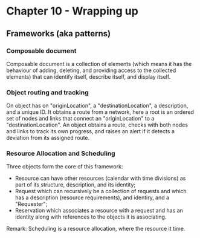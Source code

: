 # Chapter 10 - Wrapping up
## Frameworks (aka patterns)

### Composable document
Composable document is a collection of elements 
(which means it has the behaviour of adding, deleting,
 and providing access to the collected elements)
that can identify itself, describe itself, and display itself.


### Object routing and tracking
On object has on "originLocation", a "destinationLocation", 
a description, and a unique ID.
It obtains a route from a network, 
here a root is an ordered set of nodes and links
that connect an "originLocation" to a "destinationLocation".
An object obtains a route, 
checks with both nodes and links to track its own progress,
and raises an alert if it detects a deviation from its assigned route.


### Resource Allocation and Scheduling
Three objects form the core of this framework:
- Resource
  can have other resources (calendar with time divisions)
  as part of its structure, description, and its identity;
- Request
  which can recursively be a collection of requests
  and which has a description (resource requirements),
  and identiry, and a "Requester";
- Reservation
  which associates a resource with a request
  and has an identity along with references to the objects 
  it is associating.

Remark:
Scheduling is a resource allocation, 
where the resource it time.
